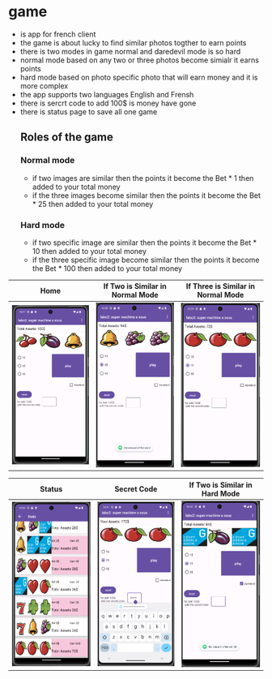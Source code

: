 # game
- is app for french client
- the game is about lucky to find similar photos togther to earn points
- there is two modes in game normal and daredevil mode is so hard
- normal mode based on any two or three photos become simialr it earns points
- hard mode based on photo specific photo that will earn money and it is more complex
- the app supports two languages English and Frensh
- there is sercrt code to add 100$ is money have gone
- there is status page to save all one game
  ## Roles of the game
  ### Normal mode
  - if two images are similar then the points it become the Bet * 1 then added to your total money
  - if the three images become similar then the points it become the Bet * 25 then added to your total money
  ### Hard mode
  - if two specific image are similar then the points it become the Bet * 10 then added to your total money
  - if the three specific image become similar then the points it become the Bet * 100 then added to your total money
    
| Home | If Two is Similar in Normal Mode | If Three is Similar in Normal Mode |
| --- | --- | --- | 
| ![Home](images/screen1.png) | ![Two](images/screen2.png) | ![Three](images/screen3.png) | 

| Status | Secret Code | If Two is Similar in Hard Mode |
| --- | --- | --- | 
| ![Home](images/screen5.png) | ![Two](images/screen6.png) | ![Three](images/screen7.png) | 
